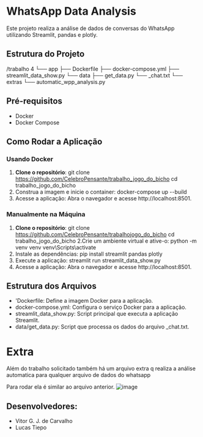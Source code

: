 # WhatsApp Data Analysis

Este projeto realiza a análise de dados de conversas do WhatsApp utilizando Streamlit, pandas e plotly.

## Estrutura do Projeto
/trabalho 4
  └── app
    ├── Dockerfile 
    ├── docker-compose.yml 
    ├── streamlit_data_show.py
    └── data
      ├── get_data.py 
      └── _chat.txt
  └── extras
    └── automatic_wpp_analysis.py


## Pré-requisitos

- Docker
- Docker Compose

## Como Rodar a Aplicação

### Usando Docker

1. **Clone o repositório**:
   git clone https://github.com/CelebroPensante/trabalho_jogo_do_bicho
   cd trabalho_jogo_do_bicho  
2. Construa a imagem e inicie o container:
   docker-compose up --build
3. Acesse a aplicação: 
   Abra o navegador e acesse http://localhost:8501.

### Manualmente na Máquina
1. **Clone o repositório**:
   git clone https://github.com/CelebroPensante/trabalhojogo_do_bicho
   cd trabalho_jogo_do_bicho
2.Crie um ambiente virtual e ative-o:
  python -m venv venv
  venv\Scripts\activate
3. Instale as dependências:
  pip install streamlit pandas plotly
4. Execute a aplicação:
  streamlit run streamlit_data_show.py
5. Acesse a aplicação:
   Abra o navegador e acesse http://localhost:8501.

## Estrutura dos Arquivos
- 'Dockerfile: Define a imagem Docker para a aplicação.
- docker-compose.yml: Configura o serviço Docker para a aplicação.
- streamlit_data_show.py: Script principal que executa a aplicação Streamlit.
- data/get_data.py: Script que processa os dados do arquivo _chat.txt.

# Extra

Além do trabalho solicitado também há um arquivo extra q realiza a análise automatica para qualquer arquivo de dados do whatsapp

Para rodar ela é similar ao arquivo anterior.
![image](https://github.com/user-attachments/assets/e7dbc695-c257-4c8f-9f77-d935a4e6c061)

## Desenvolvedores:
- Vitor G. J. de Carvalho
- Lucas Tiepo
